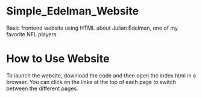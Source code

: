 # Simple_Edelman_Website
Basic frontend website using HTML about Julian Edelman, one of my favorite NFL players

# How to Use Website
To launch the website, download the code and then open the index.html in a browser. You can click on the links at the top of each page to switch between the different pages.
